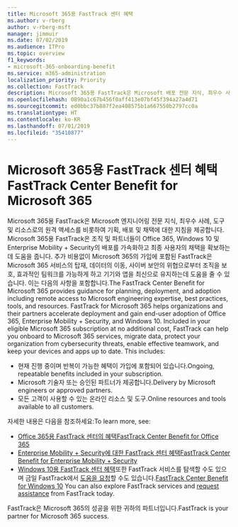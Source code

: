 ```yaml
---
title: Microsoft 365용 FastTrack 센터 혜택
ms.author: v-rberg
author: v-rberg-msft
manager: jimmuir
ms.date: 07/02/2019
ms.audience: ITPro
ms.topic: overview
f1_keywords:
- microsoft-365-onboarding-benefit
ms.service: m365-administration
localization_priority: Priority
ms.collection: FastTrack
description: Microsoft 365용 FastTrack은 Microsoft 배포 전문 지식, 최우수 사례, 도구 및 리소스로의 원격 액세스를 비롯하여 기획, 배포 및 채택에 대한 지침을 제공합니다.   Microsoft 365용 FastTrack은 조직 및 파트너들이 Office 365, Windows 10 및 Enterprise Mobility + Security의 배포를 가속화하고 최종 사용자의 채택을 확보하는데 도움을 줍니다.
ms.openlocfilehash: 0890a1c67b456f0aff413e07bf45f394a27a4d71
ms.sourcegitcommit: ed0bbc37b887f2ea408575b1a667550b2797cc0a
ms.translationtype: HT
ms.contentlocale: ko-KR
ms.lasthandoff: 07/01/2019
ms.locfileid: "35410877"
---
```

# <a name="fasttrack-center-benefit-for-microsoft-365"></a><span data-ttu-id="56214-104">Microsoft 365용 FastTrack 센터 혜택</span><span class="sxs-lookup"><span data-stu-id="56214-104">FastTrack Center Benefit for Microsoft 365</span></span>

<span data-ttu-id="56214-p102">Microsoft 365용 FastTrack은 Microsoft 엔지니어링 전문 지식, 최우수 사례, 도구 및 리소스로의 원격 액세스를 비롯하여 기획, 배포 및 채택에 대한 지침을 제공합니다.   Microsoft 365용 FastTrack은 조직 및 파트너들이 Office 365, Windows 10 및 Enterprise Mobility + Security의 배포를 가속화하고 최종 사용자의 채택을 확보하는데 도움을 줍니다. 추가 비용없이 Microsoft 365의 가입에 포함된 FastTrack은 Microsoft 365 서비스의 탑재, 데이터의 이동, 사이버 보안의 위협으로부터 조직을 보호, 효과적인 팀워크를 가능하게 하고 기기와 앱을 최신으로 유지하는데 도움을 줄 수 있습니다. 이는 다음의 사항을 포함합니다.</span><span class="sxs-lookup"><span data-stu-id="56214-p102">The FastTrack Center Benefit for Microsoft 365 provides guidance for planning, deployment, and adoption including remote access to Microsoft engineering expertise, best practices, tools, and resources. FastTrack for Microsoft 365 helps organizations and their partners accelerate deployment and gain end-user adoption of Office 365, Enterprise Mobility + Security, and Windows 10. Included in your eligible Microsoft 365 subscription at no additional cost, FastTrack can help you onboard to Microsoft 365 services, migrate data, protect your organization from cybersecurity threats, enable effective teamwork, and keep your devices and apps up to date. This includes:</span></span>

- <span data-ttu-id="56214-109">현재 진행 중이며 반복이 가능한 혜택이 가입에 포함되어 있습니다.</span><span class="sxs-lookup"><span data-stu-id="56214-109">Ongoing, repeatable benefits included in your subscription.</span></span>
- <span data-ttu-id="56214-110">Microsoft 기술자 또는 승인된 파트너가 제공합니다.</span><span class="sxs-lookup"><span data-stu-id="56214-110">Delivery by Microsoft engineers or approved partners.</span></span>
- <span data-ttu-id="56214-111">모든 고객이 사용할 수 있는 온라인 리소스 및 도구.</span><span class="sxs-lookup"><span data-stu-id="56214-111">Online resources and tools available to all customers.</span></span>
  
<span data-ttu-id="56214-112">자세한 내용은 다음을 참조하세요:</span><span class="sxs-lookup"><span data-stu-id="56214-112">To learn more, see:</span></span>

- [<span data-ttu-id="56214-113">Office 365용 FastTrack 센터의 혜택</span><span class="sxs-lookup"><span data-stu-id="56214-113">FastTrack Center Benefit for Office 365</span></span>](O365-fasttrack-benefit-for-office-365.md) 
- [<span data-ttu-id="56214-114">Enterprise Mobility + Security에 대한 FastTrack 센터 혜택</span><span class="sxs-lookup"><span data-stu-id="56214-114">FastTrack Center Benefit for Enterprise Mobility + Security</span></span>](EMS-fasttrack-benefit-for-EMS.md)
- <span data-ttu-id="56214-115">[Windows 10용 FastTrack 센터 혜택](Win-10-fasttrack-benefit-for-Windows-10.md)또한 FastTrack 서비스를 탐색할 수도 있으며 금일 FastTrack에서 [도움을 요청](https://go.microsoft.com/fwlink/p/?LinkId=2003903)할 수도 있습니다.</span><span class="sxs-lookup"><span data-stu-id="56214-115">[FastTrack Center Benefit for Windows 10](Win-10-fasttrack-benefit-for-Windows-10.md) You can also explore FastTrack services and [request assistance](https://go.microsoft.com/fwlink/p/?LinkId=2003903) from FastTrack today.</span></span>

<span data-ttu-id="56214-116">FastTrack은 Microsoft 365의 성공을 위한 귀하의 파트너입니다.</span><span class="sxs-lookup"><span data-stu-id="56214-116">FastTrack is your partner for Microsoft 365 success.</span></span>
  
  

 